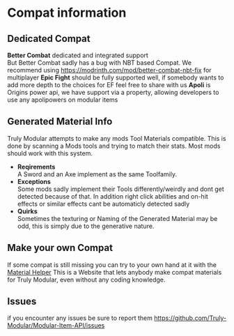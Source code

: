 # Compat information
## Dedicated Compat
**Better Combat** dedicated and integrated support  
  But Better Combat sadly has a bug with NBT based Compat. We recommend using https://modrinth.com/mod/better-combat-nbt-fix for multiplayer
**Epic Fight** should be fully supported well, if somebody wants to add more depth to the choices for EF feel free to share with us
**Apoli** is Origins power api, we have support via a property, allowing developers to use any apolipowers on modular items  
## Generated Material Info
Truly Modular attempts to make any mods Tool Materials compatible.
This is done by scanning a Mods tools and trying to match their stats.
Most mods should work with this system.
- **Reqirements**  
A Sword and an Axe implement as the same Toolfamily.
- **Exceptions**  
Some mods sadly implement their Tools differently/weirdly and dont get detected because of that.
In addition right click abilities and on-hit effects or similar effects cant be automaticly detected sadly
- **Quirks**  
Sometimes the texturing or Naming of the Generated Material may be odd, this is simply due to the generative nature.
  
## Make your own Compat  
  
If some compat is still missing you can try to your own hand at it with the [Material Helper](https://truly-modular.github.io/Material-Helper/)
This is a Website that lets anybody make compat materials for Truly Modular, even without any coding knowledge.

## Issues
if you encounter any issues be sure to report them https://github.com/Truly-Modular/Modular-Item-API/issues
